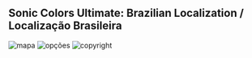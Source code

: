 ## Sonic Colors Ultimate: Brazilian Localization / Localização Brasileira


![mapa](https://user-images.githubusercontent.com/23565102/134789734-6116a6fb-d284-45ad-a661-c2bb72b3268f.png)
![opções](https://user-images.githubusercontent.com/23565102/134789735-88d959ea-166c-4bfa-8fe6-677de4d899cb.png)
![copyright](https://user-images.githubusercontent.com/23565102/134789733-4b5e44de-c849-490f-a522-2f5afe56cd9c.png)
